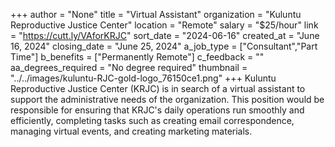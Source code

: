 +++
author = "None"
title = "Virtual Assistant"
organization = "Kuluntu Reproductive Justice Center"
location = "Remote"
salary = "$25/hour"
link = "https://cutt.ly/VAforKRJC"
sort_date = "2024-06-16"
created_at = "June 16, 2024"
closing_date = "June 25, 2024"
a_job_type = ["Consultant","Part Time"]
b_benefits = ["Permanently Remote"]
c_feedback = ""
aa_degrees_required = "No degree required"
thumbnail = "../../images/kuluntu-RJC-gold-logo_76150ce1.png"
+++
Kuluntu Reproductive Justice Center (KRJC) is in search of a virtual assistant to support the administrative needs of the organization. This position would be responsible for ensuring that KRJC's daily operations run smoothly and efficiently, completing tasks such as creating email correspondence, managing virtual events, and creating marketing materials.
